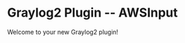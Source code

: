 Graylog2 Plugin -- AWSInput
=====================================

Welcome to your new Graylog2 plugin!
